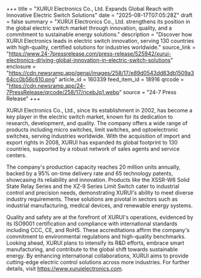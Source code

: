 +++
title = "XURUI Electronics Co., Ltd. Expands Global Reach with Innovative Electric Switch Solutions"
date = "2025-08-17T07:05:28Z"
draft = false
summary = "XURUI Electronics Co., Ltd. strengthens its position in the global electric switch market through innovation, quality, and a commitment to sustainable energy solutions."
description = "Discover how XURUI Electronics leads in electric switch innovation, serving 130 countries with high-quality, certified solutions for industries worldwide."
source_link = "https://www.24-7pressrelease.com/press-release/525942/xurui-electronics-driving-global-innovation-in-electric-switch-solutions"
enclosure = "https://cdn.newsramp.app/genai/images/258/17/e89d0543dd83db1509a364cc0b56c610.png"
article_id = 160339
feed_item_id = 18916
qrcode = "https://cdn.newsramp.app/24-7PressRelease/qrcode/258/17/ricebJq1.webp"
source = "24-7 Press Release"
+++

<p>XURUI Electronics Co., Ltd., since its establishment in 2002, has become a key player in the electric switch market, known for its dedication to research, development, and quality. The company offers a wide range of products including micro switches, limit switches, and optoelectronic switches, serving industries worldwide. With the acquisition of import and export rights in 2008, XURUI has expanded its global footprint to 130 countries, supported by a robust network of sales agents and service centers.</p><p>The company's production capacity reaches 20 million units annually, backed by a 95% on-time delivery rate and 65 technology patents, showcasing its reliability and innovation. Products like the XSSR-W6 Solid State Relay Series and the XZ-9 Series Limit Switch cater to industrial control and precision needs, demonstrating XURUI's ability to meet diverse industry requirements. These solutions are pivotal in sectors such as industrial manufacturing, medical devices, and renewable energy systems.</p><p>Quality and safety are at the forefront of XURUI's operations, evidenced by its ISO9001 certification and compliance with international standards including CCC, CE, and RoHS. These accreditations affirm the company's commitment to environmental regulations and high-quality benchmarks. Looking ahead, XURUI plans to intensify its R&D efforts, embrace smart manufacturing, and contribute to the global shift towards sustainable energy. By enhancing international collaborations, XURUI aims to provide cutting-edge electric control solutions across more industries. For further details, visit <a href='https://www.xuruielectronics.com' rel='nofollow' target='_blank'>https://www.xuruielectronics.com</a>.</p>